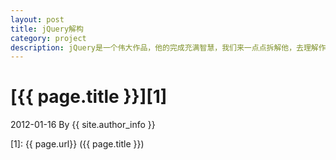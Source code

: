 ```yaml
---
layout: post
title: jQuery解构
category: project
description: jQuery是一个伟大作品，他的完成充满智慧，我们来一点点拆解他，去理解作者的思想精华。
---
```

# [{{ page.title }}][1]
2012-01-16 By {{ site.author_info }}


[w66g]:    https://w66g.github.io  "w66g"
[1]:    {{ page.url}}  ({{ page.title }})

